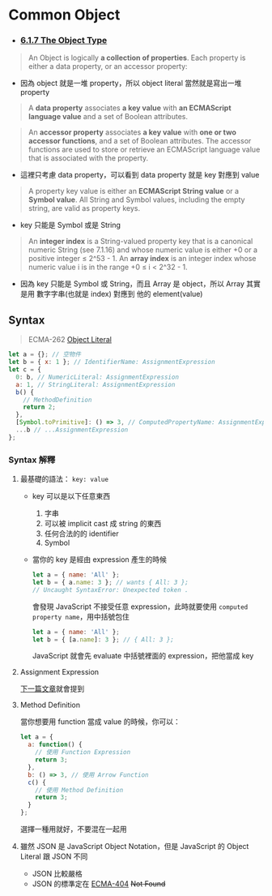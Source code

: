 # Common Object

- ### [6.1.7 The Object Type](https://www.ecma-international.org/ecma-262/#sec-object-type)

> An Object is logically **a collection of properties**. Each property is either a data property, or an accessor property:

- 因為 object 就是一堆 property，所以 object literal 當然就是寫出一堆 property

> A **data property** associates **a key value** with **an ECMAScript language value** and a set of Boolean attributes.

> An **accessor property** associates **a key value** with **one or two accessor functions**, and a set of Boolean attributes. The accessor functions are used to store or retrieve an ECMAScript language value that is associated with the property.

- 這裡只考慮 data property，可以看到 data property 就是 key 對應到 value

> A property key value is either an **ECMAScript String value** or a **Symbol value**. All String and Symbol values, including the empty string, are valid as property keys.

- key 只能是 Symbol 或是 String

> An **integer index** is a String-valued property key that is a canonical numeric String (see 7.1.16) and whose numeric value is either +0 or a positive integer ≤ 2^53 - 1. An **array index** is an integer index whose numeric value i is in the range +0 ≤ i < 2^32 - 1.

- 因為 key 只能是 Symbol 或 String，而且 Array 是 object，所以 Array 其實是用 數字字串(也就是 index) 對應到 他的 element(value)

## Syntax

> ECMA-262 [Object Literal](https://www.ecma-international.org/ecma-262/#prod-ObjectLiteral)

```javascript
let a = {}; // 空物件
let b = { x: 1 }; // IdentifierName: AssignmentExpression
let c = {
  0: b, // NumericLiteral: AssignmentExpression
  a: 1, // StringLiteral: AssignmentExpression
  b() {
    // MethodDefinition
    return 2;
  },
  [Symbol.toPrimitive]: () => 3, // ComputedPropertyName: AssignmentExpression
  ...b // ...AssignmentExpression
};
```

### Syntax 解釋

1. 最基礎的語法： `key: value`

   - key 可以是以下任意東西
     1. 字串
     2. 可以被 implicit cast 成 string 的東西
     3. 任何合法的的 identifier
     4. Symbol
   - 當你的 key 是經由 expression 產生的時候

     ```javascript
     let a = { name: 'All' };
     let b = { a.name: 3 }; // wants { All: 3 };
     // Uncaught SyntaxError: Unexpected token .
     ```

     會發現 JavaScript 不接受任意 expression，此時就要使用 `computed property name`，用中括號包住

     ```javascript
     let a = { name: 'All' };
     let b = { [a.name]: 3 }; // { All: 3 };
     ```

     JavaScript 就會先 evaluate 中括號裡面的 expression，把他當成 key

2. Assignment Expression

   [下一篇文章](Utility.md)就會提到

3. Method Definition

   當你想要用 function 當成 value 的時候，你可以：

   ```javascript
   let a = {
     a: function() {
       // 使用 Function Expression
       return 3;
     },
     b: () => 3, // 使用 Arrow Function
     c() {
       // 使用 Method Definition
       return 3;
     }
   };
   ```

   選擇一種用就好，不要混在一起用

4. 雖然 JSON 是 JavaScript Object Notation，但是 JavaScript 的 Object Literal 跟 JSON 不同
   - JSON 比較嚴格
   - JSON 的標準定在 [ECMA-404](https://ecma-international.org/publications/standards/Ecma-404.htm) ~~Not Found~~
